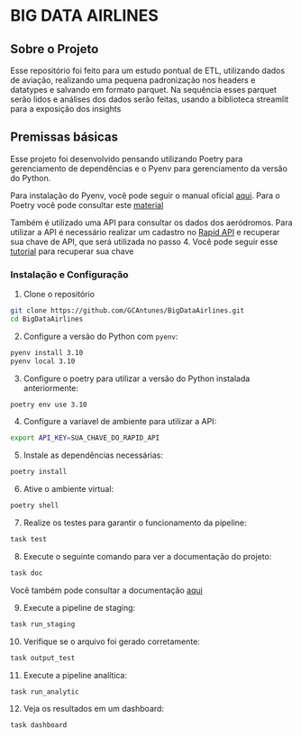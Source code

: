 # BIG DATA AIRLINES

## Sobre o Projeto

Esse repositório foi feito para um estudo pontual de ETL, utilizando dados de aviação, realizando uma pequena padronização nos headers e datatypes e salvando em formato parquet. Na sequência esses parquet serão lidos e análises dos dados serão feitas, usando a biblioteca streamlit para a exposição dos insights

## Premissas básicas

Esse projeto foi desenvolvido pensando utilizando Poetry para gerenciamento de dependências e o Pyenv para gerenciamento da versão do Python.

Para instalação do Pyenv, você pode seguir o manual oficial [aqui](https://github.com/pyenv/pyenv/#installation). Para o Poetry você pode consultar este [material](https://python-poetry.org/docs/#installation)

Também é utilizado uma API para consultar os dados dos aeródromos. Para utilizar a API é necessário realizar um cadastro no [Rapid API](https://rapidapi.com/) e recuperar sua chave de API, que será utilizada no passo 4. Você pode seguir esse [tutorial](https://docs.rapidapi.com/docs/keys-and-key-rotation) para recuperar sua chave

### Instalação e Configuração

1. Clone o repositório
```bash
git clone https://github.com/GCAntunes/BigDataAirlines.git
cd BigDataAirlines
```

2. Configure a versão do Python com `pyenv`:

```bash
pyenv install 3.10
pyenv local 3.10
```

3. Configure o poetry para utilizar a versão do Python instalada anteriormente:

```bash
poetry env use 3.10
```

4. Configure a varíavel de ambiente para utilizar a API:

```bash
export API_KEY=SUA_CHAVE_DO_RAPID_API
```

5. Instale as dependências necessárias:

```bash
poetry install
```

6. Ative o ambiente virtual:

```bash
poetry shell
```

7. Realize os testes para garantir o funcionamento da pipeline:

```bash
task test
```

8. Execute o seguinte comando para ver a documentação do projeto:

```bash
task doc
```
Você também pode consultar a documentação [aqui](https://gcantunes.github.io/BigDataAirlines/)

9. Execute a pipeline de staging:

```bash
task run_staging
```

10. Verifique se o arquivo foi gerado corretamente:

```bash
task output_test
```

11. Execute a pipeline analítica:

```bash
task run_analytic
```

12. Veja os resultados em um dashboard:

```bash
task dashboard
```
